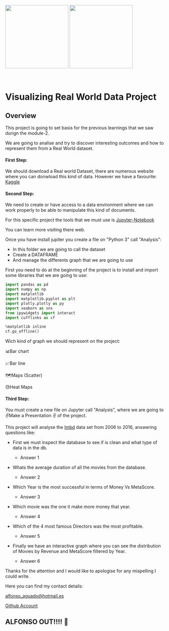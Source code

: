 ​		<img src="/Users/Alfon/Desktop/Ironhack/Repositorys/data-labs/module-2/visualizing-real-world-data-project/your-code/Data-Analytics-What-is-Data-Analytics-Edureka.png" width="200px"/>								<img src="/Users/Alfon/Desktop/Ironhack/Repositorys/data-labs/module-2/visualizing-real-world-data-project/your-code/ironhack.png" width="200px"/>



​		

# Visualizing Real World Data Project

## Overview

This project is going to set basis for the previous learnings that we saw durign the module-2. 

We are going to analise and try to discover interesting outcomes and how to represent them from a Real World dataset.

#### First Step: 

We should download a Real world Dataset, there are numerous website where you can donwload this kind of data. However we have a favourite: [Kaggle](https://www.kaggle.com/)

 #### Second Step:

We need to create or have access to a data environment where we can work properly to be able to manipulate this kind of documents. 

For this specific project the tools that we must use is [Jupyter-Notebook](https://jupyter.org/)

You can learn more visiting there web.

Once you have install jupiter you create a file on "Python 3" call "Analysis":

- In this folder we are going to call the dataset
- Create a DATAFRAME
- And manage the differents graph that we are going to use

First you need to do at the beginning of the project is to install and import some libraries that we are going to use:

```python
import pandas as pd
import numpy as np
import matplotlib
import matplotlib.pyplot as plt
import plotly.plotly as py
import seaborn as sns
from ipywidgets import interact
import cufflinks as cf

%matplotlib inline
cf.go_offline()
```

Wich kind of graph we should represent on the project:

:bar_chart:Bar chart

:chart_with_upwards_trend:Bar line

:world_map:Maps (Scatter)

:sweat:Heat Maps

#### Third Step:

You must create a new file on Jupyter call "Analysis", where we are going to :v:Make a Presentation :v: of the project.

This project will analyse the [Imbd](https://www.imdb.com/?ref_=nv_home) data set from 2006 to 2016, answering questions like:

- First we must inspect the database to see if is clean and what type of data is in the db.
  - Answer 1

- Whats the average duration of all the movies from the database. 
  - Answer 2

- Which Year is the most successful in terms of Money Vs MetaScore. 
  - Answer 3
- Which movie was the one it make more money that year.
  - Answer 4
- Which of the 4 most famous Directors was the most profitable.
  - Answer 5
- Finally we have an interactive graph where you can see the distribution of Movies by Revenue and MetaScore filtered by Year. 
  - Answer 6

Thanks for the attention and I would like to apologise for any mispelling I could write.



Here you can find my contact details:

alfonso_aguado@hotmail.es

[Github Account](https://github.com/Alfagu)



## ALFONSO OUT!!!! :microphone:

 



